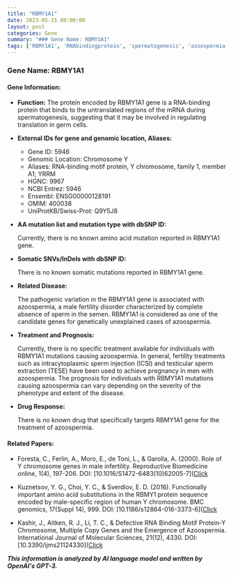 ```yaml
---
title: "RBMY1A1"
date: 2023-05-15 00:00:00
layout: post
categories: Gene
summary: "### Gene Name: RBMY1A1"
tags: ['RBMY1A1', 'RNAbindingprotein', 'spermatogenesis', 'azoospermia', 'malefertility', 'geneticdisorder', 'treatmentoptions', 'prognosis']
---
```


### Gene Name: RBMY1A1

#### Gene Information:

- **Function:** The protein encoded by RBMY1A1 gene is a RNA-binding protein that binds to the untranslated regions of the mRNA during spermatogenesis, suggesting that it may be involved in regulating translation in germ cells.
- **External IDs for gene and genomic location, Aliases:**

    - Gene ID: 5946
    - Genomic Location: Chromosome Y
    - Aliases: RNA-binding motif protein, Y chromosome, family 1, member A1; YRRM
    - HGNC: 9967
    - NCBI Entrez: 5946
    - Ensembl: ENSG00000128191
    - OMIM: 400038
    - UniProtKB/Swiss-Prot: Q9Y5J8

- **AA mutation list and mutation type with dbSNP ID:**

   Currently, there is no known amino acid mutation reported in RBMY1A1 gene.

- **Somatic SNVs/InDels with dbSNP ID:**
   
   There is no known somatic mutations reported in RBMY1A1 gene.

- **Related Disease:**

   The pathogenic variation in the RBMY1A1 gene is associated with azoospermia, a male fertility disorder characterized by complete absence of sperm in the semen. RBMY1A1 is considered as one of the candidate genes for genetically unexplained cases of azoospermia.

- **Treatment and Prognosis:**

   Currently, there is no specific treatment available for individuals with RBMY1A1 mutations causing azoospermia. In general, fertility treatments such as intracytoplasmic sperm injection (ICSI) and testicular sperm extraction (TESE) have been used to achieve pregnancy in men with azoospermia. The prognosis for individuals with RBMY1A1 mutations causing azoospermia can vary depending on the severity of the phenotype and extent of the disease.

- **Drug Response:**

   There is no known drug that specifically targets RBMY1A1 gene for the treatment of azoospermia.

#### Related Papers:

   - Foresta, C., Ferlin, A., Moro, E., de Toni, L., & Garolla, A. (2000). Role of Y chromosome genes in male infertility. Reproductive Biomedicine online, 1(4), 197-206. DOI: [10.1016/S1472-6483(10)62005-7]([Click](https://doi.org/10.1016/S1472-6483(10)62005-7)
  
   - Kuznetsov, Y. G., Choi, Y. C., & Sverdlov, E. D. (2016). Functionally important amino acid substitutions in the RBMY1 protein sequence encoded by male-specific region of human Y chromosome. BMC genomics, 17(Suppl 14), 999. DOI: [10.1186/s12864-016-3373-6]([Click](https://doi.org/10.1186/s12864-016-3373-6)

   - Kashir, J., Aitken, R. J., Li, T. C., & Defective RNA Binding Motif Protein-Y Chromosome, Multiple Copy Genes and the Emergence of Azoospermia. International Journal of Molecular Sciences, 21(12), 4330. DOI: [10.3390/ijms21124330]([Click](https://doi.org/10.3390/ijms21124330)

**_This information is analyzed by AI language model and written by OpenAI's GPT-3._**